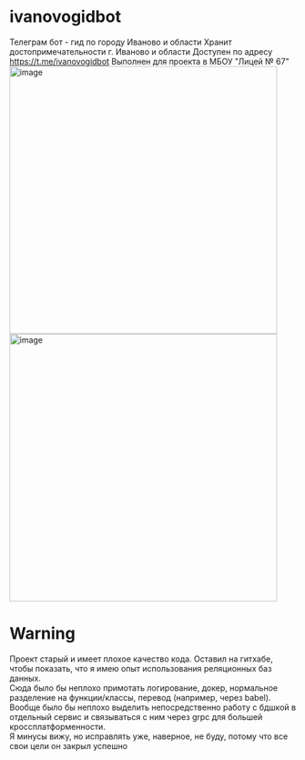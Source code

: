# ivanovogidbot
Телеграм бот - гид по городу Иваново и области
Хранит достопримечательности г. Иваново и области
Доступен по адресу https://t.me/ivanovogidbot
Выполнен для проекта в МБОУ "Лицей № 67"
<img width="470" alt="image" src="https://user-images.githubusercontent.com/111048064/211829952-a9a90b7c-67ca-4bf1-872f-162965175b14.png">
<img width="470" alt="image" src="https://user-images.githubusercontent.com/111048064/211829993-8f525386-e46b-487b-ba86-09ddc4e74168.png">

# Warning
Проект старый и имеет плохое качество кода. Оставил на гитхабе, чтобы показать, что я имею опыт использования реляционных баз данных.  
Сюда было бы неплохо примотать логирование, докер, нормальное разделение на функции/классы, перевод (например, через babel).  
Вообще было бы неплохо выделить непосредственно работу с бдшкой в отдельный сервис и связываться с ним через grpc для большей кроссплатформенности.  
Я минусы вижу, но исправлять уже, наверное, не буду, потому что все свои цели он закрыл успешно
